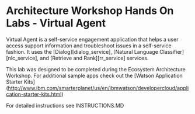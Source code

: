 # Architecture Workshop Hands On Labs - Virtual Agent

 Virtual Agent is a self-service engagement application that helps a user access support information and troubleshoot issues in a self-service fashion. It uses the [Dialog][dialog_service], [Natural Language Classifier][nlc_service], and [Retrieve and Rank][rr_service] services.

This lab was designed to be completed during the Ecosystem Architecture Workshop. For additional sample apps check out the [Watson Application Starter Kits] (http://www.ibm.com/smarterplanet/us/en/ibmwatson/developercloud/application-starter-kits.html)

For detailed instructions see INSTRUCTIONS.MD
